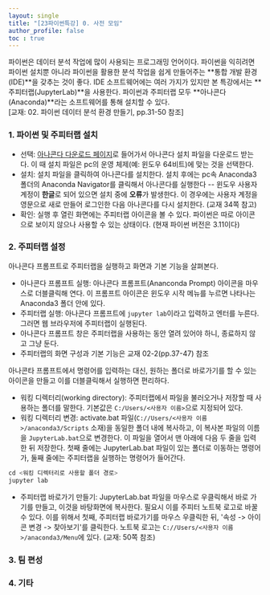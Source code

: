 ```yaml
---
layout: single
title: "[23파이썬특강] 0. 사전 모임"
author_profile: false
toc : true
---
```


파이썬은 데이터 분석 작업에 많이 사용되는 프로그래밍 언어이다. 파이썬을 익히려면 파이썬 설치뿐 아니라 파이썬을 활용한 분석 작업을 쉽게 만들어주는 **통합 개발 환경(IDE)**을 갖추는 것이 좋다. IDE 소프트웨어에는 여러 가지가 있지만 본 특강에서는 **주피터랩(JupyterLab)**을 사용한다. 파이썬과 주피터랩 모두 **아나콘다(Anaconda)**라는 소프트웨어를 통해 설치할 수 있다.<br>
[교재: 02. 파이썬 데이터 분석 환경 만들기, pp.31-50 참조]


### 1. 파이썬 및 주피터랩 설치
- 선택: [아나콘다 다운로드 페이지](https://www.anaconda.com/download)로 들어가서 아나콘다 설치 파일을 다운로드 받는다. 이 때 설치 파일은 pc의 운영 체제(예: 윈도우 64비트)에 맞는 것을 선택한다.
- 설치: 설치 파일을 클릭하여 아나콘다를 설치한다. 설치 후에는 pc속 Anaconda3 폴더의 Anaconda Navigator를 클릭해서 아나콘다를 실행한다 -- 윈도우 사용자 계정이 **한글**로 되어 있으면 설치 중에 **오류**가 발생한다. 이 경우에는 사용자 계정을 영문으로 새로 만들어 로그인한 다음 아나콘다를 다시 설치한다. (교재 34쪽 참고)
- 확인: 실행 후 열린 화면에는 주피터랩 아이콘을 볼 수 있다. 파이썬은 따로 아이콘으로 보이지 않으나 사용할 수 있는 상태이다. (현재 파이썬 버전은 3.11이다)

### 2. 주피터랩 설정
아나콘다 프롬프트로 주피터랩을 실행하고 화면과 기본 기능을 살펴본다.
- 아나콘다 프롬프트 실행: 아나콘다 프롬프트(Ananconda Prompt) 아이콘을 마우스로 더블클릭해 연다. 이 프롬프트 아이콘은 윈도우 시작 메뉴를 누르면 나타나는 Anaconda3 폴더 안에 있다.
- 주피터랩 실행: 아나콘다 프롬프트에 `jupyter lab`이라고 입력하고 엔터를 누른다. 그러면 웹 브라우저에 주피터랩이 실행된다. 
- 아나콘다 프롬프트 창은 주피터랩을 사용하는 동안 열려 있어야 하니, 종료하지 않고 그냥 둔다.
- 주피터랩의 화면 구성과 기본 기능은 교재 02-2(pp.37-47) 참조

아나콘타 프롬프트에서 명령어를 입력하는 대신, 원하는 폴더로 바로가기를 할 수 있는 아이콘을 만들고 이를 더블클릭해서 실행하면 편리하다. 
- 워킹 디렉터리(working directory): 주피터랩에서 파일을 불러오거나 저장할 때 사용하는 폴더를 말한다. 기본값은 `C:/Users/<사용자 이름>`으로 지정되어 있다.
- 워킹 디렉터리 변경: activate.bat 파일(`C://Users/<사용자 이름>/anaconda3/Scripts` 소재)을 동일한 폴더 내에 복사하고, 이 복사본 파일의 이름을 `JupyterLab.bat`으로 변경한다. 이 파일을 열어서 맨 아래에 다음 두 줄을 입력한 뒤 저장한다. 첫째 줄에는 JupyterLab.bat 파일이 있는 폴더로 이동하는 명령어가, 둘째 줄에는 주피터랩을 실행하는 명령어가 들어간다.
```python
cd <워킹 디렉터리로 사용할 폴더 경로>
jupyter lab
```
- 주피터랩 바로가기 만들기: JupyterLab.bat 파일을 마우스로 우클릭해서 바로 가기를 만들고, 이것을 바탕화면에 복사한다. 필요시 이를 주피터 노트북 로고로 바꿀 수 있다. 이를 위해서 첫째, 주피터랩 바로가기를 마우스 우클릭한 뒤, '속성 -> 아이콘 변경 -> 찾아보기'를 클릭한다. 노트북 로고는 `C://Users/<사용자 이름>/anaconda3/Menu`에 있다. (교재: 50쪽 참조)

### 3. 팀 편성

### 4. 기타

